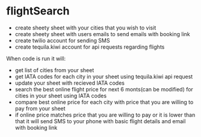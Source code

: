 # flightSearch
- create sheety sheet with your cities that you wish to visit
- create sheety sheet with users emails to send emails with booking link
- create twilio account for sending SMS
- create tequila.kiwi account for api requests regarding flights

When code is run it will:
- get list of cities from your sheet
- get IATA codes for each city in your sheet using tequila.kiwi api request
- update your sheet with recieved IATA codes
- search the best online flight price for next 6 monts(can be modified) for cities in your sheet using IATA codes
- compare best online price for each city with price that you are willing to pay from your sheet
- if online price matches price that you are willing to pay or it is lower than that it will send SMS to your phone with basic flight details and email with booking link
